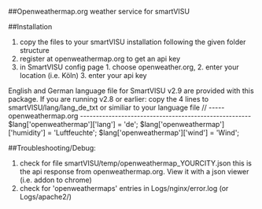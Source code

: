 ##Openweathermap.org weather service for smartVISU

##Installation
1. copy the files to your smartVISU installation following the given folder structure
2. register at openweathermap.org to get an api key
3. in SmartVISU config page 1. choose openweather.org, 2. enter your location (i.e. Köln) 3. enter your api key  

English and German language file for SmartVISU v2.9 are provided with this package.
If you are running v2.8 or earlier: copy the 4 lines to smartVISU/lang/lang_de_txt or similiar to your language file
// ----- openweathermap.org ------------------------------------------------------
$lang['openweathermap']['lang']			= 'de';
$lang['openweathermap']['humidity']		= 'Luftfeuchte';
$lang['openweathermap']['wind']			= 'Wind';

##Troubleshooting/Debug:
1. check for file smartVISU/temp/openweathermap_YOURCITY.json
	this is the api response from openweathermap.org. View it with a json viewer (i.e. addon to chrome)
2. check for 'openweathermaps' entries in Logs/nginx/error.log (or Logs/apache2/)
